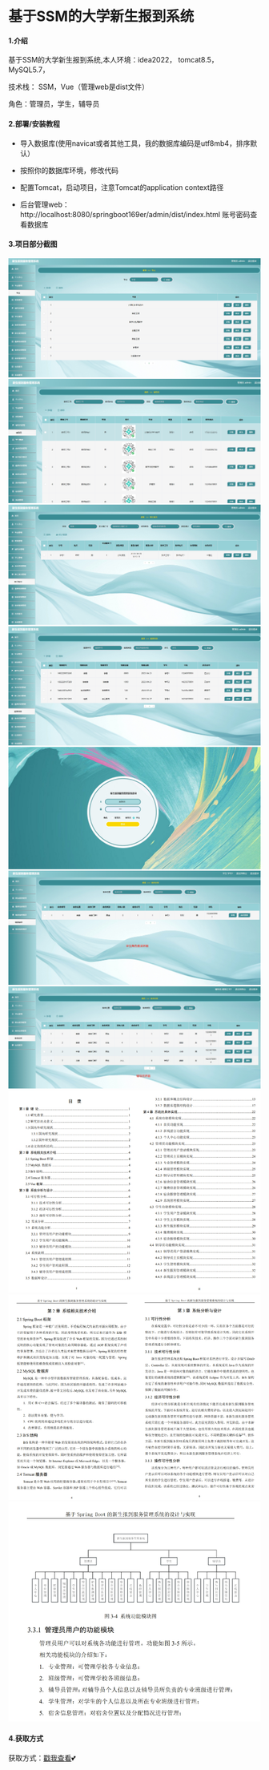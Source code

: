 # 基于SSM的大学新生报到系统

#### 1.介绍
基于SSM的大学新生报到系统,本人环境：idea2022， tomcat8.5， MySQL5.7，

技术栈： SSM，Vue（管理web是dist文件）

角色：管理员，学生，辅导员


#### 2.部署/安装教程
-  导入数据库(使用navicat或者其他工具，我的数据库编码是utf8mb4，排序默认）

-  按照你的数据库环境，修改代码

- 配置Tomcat，启动项目，注意Tomcat的application context路径

- 后台管理web：http://localhost:8080/springboot169er/admin/dist/index.html  账号密码查看数据库

#### 3.项目部分截图
![输入图片说明](1.png)
![输入图片说明](2.png)
![输入图片说明](3.png)
![输入图片说明](4.png)
![输入图片说明](5.png)
![输入图片说明](6.png)
![输入图片说明](7.png)
![输入图片说明](8.png)
![输入图片说明](9.png)
![输入图片说明](10.png)

#### 4.获取方式
获取方式：[戳我查看](https://gitee.com/aven999/mall)💕
